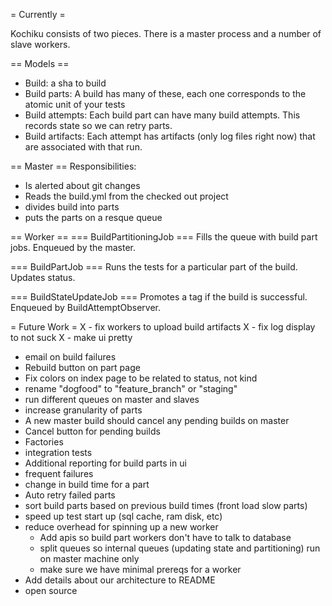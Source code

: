 = Currently =

Kochiku consists of two pieces. There is a master process and a number of slave workers.

== Models ==
 - Build: a sha to build
 - Build parts: A build has many of these, each one corresponds to the atomic unit of your tests
 - Build attempts: Each build part can have many build attempts. This records state so we can retry parts.
 - Build artifacts: Each attempt has artifacts (only log files right now) that are associated with that run.

== Master ==
Responsibilities:
 - Is alerted about git changes
 - Reads the build.yml from the checked out project
 - divides build into parts
 - puts the parts on a resque queue


== Worker ==
=== BuildPartitioningJob ===
Fills the queue with build part jobs. Enqueued by the master.

=== BuildPartJob ===
Runs the tests for a particular part of the build. Updates status.

=== BuildStateUpdateJob ===
Promotes a tag if the build is successful. Enqueued by BuildAttemptObserver.


= Future Work =
X - fix workers to upload build artifacts
X - fix log display to not suck
X - make ui pretty
- email on build failures
- Rebuild button on part page
- Fix colors on index page to be related to status, not kind
- rename "dogfood" to "feature_branch" or "staging"
- run different queues on master and slaves
- increase granularity of parts
- A new master build should cancel any pending builds on master
- Cancel button for pending builds
- Factories
- integration tests
- Additional reporting for build parts in ui
 - frequent failures
 - change in build time for a part
- Auto retry failed parts
- sort build parts based on previous build times (front load slow parts)
- speed up test start up (sql cache, ram disk, etc)
- reduce overhead for spinning up a new worker
  - Add apis so build part workers don't have to talk to database
  - split queues so internal queues (updating state and partitioning) run on master machine only
  - make sure we have minimal prereqs for a worker
- Add details about our architecture to README
- open source